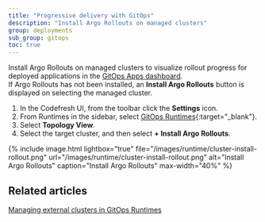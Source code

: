```yaml
---
title: "Progressive delivery with GitOps"
description: "Install Argo Rollouts on managed clusters"
group: deployments
sub_group: gitops
toc: true
---
```



Install Argo Rollouts on managed clusters to visualize rollout progress for deployed applications in the [GitOps Apps dashboard]({{site.baseurl}}/docs/deployments/gitops/gitops-apps-dashboard/#rollout-progress-visualization).  
If Argo Rollouts has not been installed, an **Install Argo Rollouts** button is displayed on selecting the managed cluster. 

1. In the Codefresh UI, from the toolbar click the **Settings** icon.
1. From Runtimes in the sidebar, select [GitOps Runtimes](https://g.codefresh.io/2.0/account-settings/runtimes){:target="\_blank"}.
1. Select **Topology View**.
1. Select the target cluster, and then select **+ Install Argo Rollouts**.
 
{% include 
	image.html 
	lightbox="true" 
	file="/images/runtime/cluster-install-rollout.png" 
	url="/images/runtime/cluster-install-rollout.png" 
	alt="Install Argo Rollouts" 
	caption="Install Argo Rollouts"
  max-width="40%" 
%}

## Related articles
[Managing external clusters in GitOps Runtimes]({{site.baseurl}}/docs/installation/gitops/managed-cluster/)  
